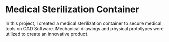 # Medical Sterilization Container
In this project, I created a medical sterilization container to secure medical tools on CAD Software. Mechanical drawings and physical prototypes were utilized to create an innovative product.

